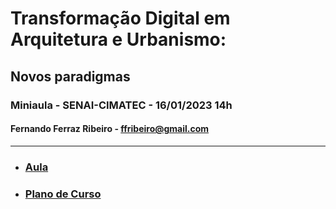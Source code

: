 # Transformação Digital em Arquitetura e Urbanismo:
## Novos paradigmas

### Miniaula - SENAI-CIMATEC - 16/01/2023 14h
#### Fernando Ferraz Ribeiro - ffribeiro@gmail.com

-----------------------


* ### [Aula](./aula/index.html)
* ### [Plano de Curso]()